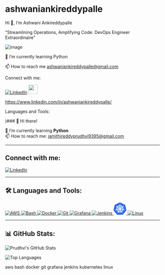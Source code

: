 # ashwaniankireddypalle

Hi 👋, I'm Ashwani Ankireddypalle

"Streamlining Operations, Amplifying Code: DevOps Engineer Extraordinaire"

![image](https://github.com/user-attachments/assets/e6f36617-8555-4dd6-9524-8c6bdf5d0708)


🌱 I’m currently learning Python

📫 How to reach me ashwaniankireddypalle@gmail.com

Connect with me:

[![LinkedIn](https://img.shields.io/badge/LinkedIn-blue?logo=linkedin&logoColor=white)](https://www.linkedin.com/in/ashwaniankireddypalle/)
[<img src="https://cdn.jsdelivr.net/npm/simple-icons@v3/icons/linkedin.svg" height="30" width="30" />](https://www.linkedin.com/in/ashwaniankireddypalle/)

https://www.linkedin.com/in/ashwaniankireddypalle/

Languages and Tools:

)### 👋 Hi there!

🌱 I’m currently learning **Python**  
📫 How to reach me: [jamithireddyprudhvi9395@gmail.com](mailto:jamithireddyprudhvi9395@gmail.com)

---

## Connect with me:

[<img src="https://cdn-icons-png.flaticon.com/512/174/174857.png" alt="LinkedIn" width="30"/>](https://www.linkedin.com/in/YOUR-LINKEDIN/)

---

## 🛠️ Languages and Tools:

<p align="left">
  <a href="https://aws.amazon.com/" target="_blank">
    <img src="https://img.icons8.com/color/48/000000/amazon-web-services.png" alt="AWS" height="40"/>
  </a>
  <a href="https://www.gnu.org/software/bash/" target="_blank">
    <img src="https://raw.githubusercontent.com/odb/official-bash-logo/master/assets/Logos/Identity/PNG/BASH_logo-transparent-bg-color.png" alt="Bash" height="40"/>
  </a>
  <a href="https://www.docker.com/" target="_blank">
    <img src="https://www.docker.com/wp-content/uploads/2022/03/Moby-logo.png" alt="Docker" height="40"/>
  </a>
  <a href="https://git-scm.com/" target="_blank">
    <img src="https://git-scm.com/images/logos/downloads/Git-Icon-1788C.png" alt="Git" height="40"/>
  </a>
  <a href="https://grafana.com/" target="_blank">
    <img src="https://grafana.com/static/img/logos/logo.svg" alt="Grafana" height="40"/>
  </a>
  <a href="https://www.jenkins.io/" target="_blank">
    <img src="https://www.jenkins.io/images/logos/jenkins/jenkins.png" alt="Jenkins" height="40"/>
  </a>
  <a href="https://kubernetes.io/" target="_blank">
    <img src="https://raw.githubusercontent.com/kubernetes/kubernetes/master/logo/logo.png" alt="Kubernetes" height="40"/>
  </a>
  <a href="https://www.linux.org/" target="_blank">
    <img src="https://upload.wikimedia.org/wikipedia/commons/a/af/Tux.png" alt="Linux" height="40"/>
  </a>
</p>

---

## 📊 GitHub Stats:

![Prudhvi's GitHub Stats](https://github-readme-stats.vercel.app/api?username=jamithiprudhvi&show_icons=true&theme=default)

![Top Languages](https://github-readme-stats.vercel.app/api/top-langs/?username=jamithiprudhvi&layout=compact&theme=default)



aws bash docker git grafana jenkins kubernetes linux
